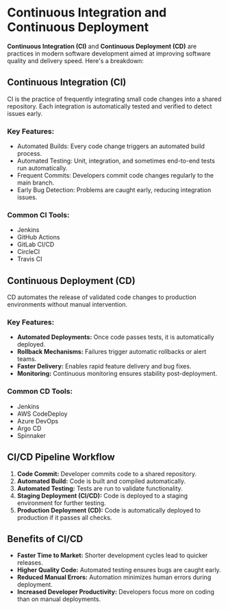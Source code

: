 # Continuous Integration and Continuous Deployment
**Continuous Integration (CI)** and **Continuous Deployment (CD)** are practices in modern software development aimed at improving software quality and delivery speed. Here's a breakdown:

## Continuous Integration (CI)
CI is the practice of frequently integrating small code changes into a shared repository. Each integration is automatically tested and verified to detect issues early.

### Key Features:
* Automated Builds: Every code change triggers an automated build process.
* Automated Testing: Unit, integration, and sometimes end-to-end tests run automatically.
* Frequent Commits: Developers commit code changes regularly to the main branch.
* Early Bug Detection: Problems are caught early, reducing integration issues.

### Common CI Tools:
* Jenkins
* GitHub Actions
* GitLab CI/CD
* CircleCI
* Travis CI

## Continuous Deployment (CD)
CD automates the release of validated code changes to production environments without manual intervention.

### Key Features:
* **Automated Deployments:** Once code passes tests, it is automatically deployed.
* **Rollback Mechanisms:** Failures trigger automatic rollbacks or alert teams.
* **Faster Delivery:** Enables rapid feature delivery and bug fixes.
* **Monitoring:** Continuous monitoring ensures stability post-deployment.

### Common CD Tools:
* Jenkins
* AWS CodeDeploy
* Azure DevOps
* Argo CD
* Spinnaker

## CI/CD Pipeline Workflow
1. **Code Commit:** Developer commits code to a shared repository.
2. **Automated Build:** Code is built and compiled automatically.
3. **Automated Testing:** Tests are run to validate functionality.
4. **Staging Deployment (CI/CD):** Code is deployed to a staging environment for further testing.
5. **Production Deployment (CD):** Code is automatically deployed to production if it passes all checks.

## Benefits of CI/CD
* **Faster Time to Market:** Shorter development cycles lead to quicker releases.
* **Higher Quality Code:** Automated testing ensures bugs are caught early.
* **Reduced Manual Errors:** Automation minimizes human errors during deployment.
* **Increased Developer Productivity:** Developers focus more on coding than on manual deployments.
